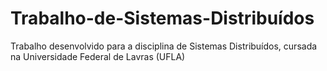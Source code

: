 # Trabalho-de-Sistemas-Distribuídos
Trabalho desenvolvido para a disciplina de Sistemas Distribuídos, cursada na Universidade Federal de Lavras (UFLA)
